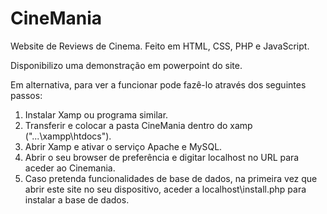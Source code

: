 # CineMania
Website de Reviews de Cinema. Feito em HTML, CSS, PHP e JavaScript.

Disponibilizo uma demonstração em powerpoint do site.

Em alternativa, para ver a funcionar pode fazê-lo através dos seguintes passos:
1. Instalar Xamp ou programa similar.
2. Transferir e colocar a pasta CineMania dentro do xamp ("...\xampp\htdocs").
3. Abrir Xamp e ativar o serviço Apache e MySQL.
4. Abrir o seu browser de preferência e digitar localhost no URL para aceder ao Cinemania.
5. Caso pretenda funcionalidades de base de dados, na primeira vez que abrir este site no seu dispositivo, aceder a localhost\install.php para instalar a base de dados.
